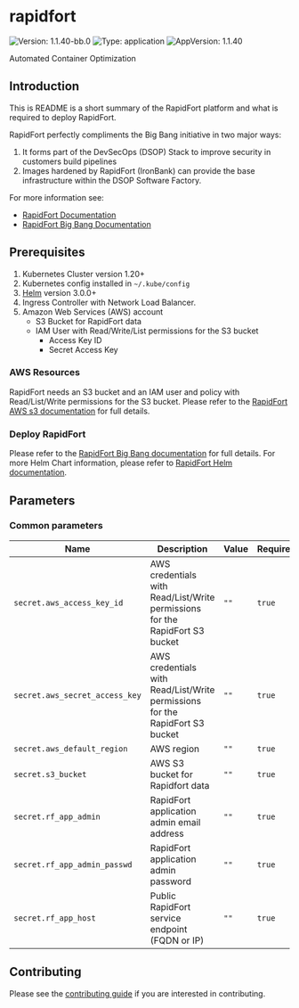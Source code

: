 # rapidfort

![Version: 1.1.40-bb.0](https://img.shields.io/badge/Version-1.1.40--bb.1-informational?style=flat-square) ![Type: application](https://img.shields.io/badge/Type-application-informational?style=flat-square) ![AppVersion: 1.1.40](https://img.shields.io/badge/AppVersion-1.1.40-informational?style=flat-square)

Automated Container Optimization

## Introduction
This is README is a short summary of the RapidFort platform and what is required to deploy RapidFort.

RapidFort perfectly compliments the Big Bang initiative in two major ways:
1. It forms part of the DevSecOps (DSOP) Stack to improve security in customers build pipelines
2. Images hardened by RapidFort (IronBank) can provide the base infrastructure within the DSOP Software Factory.

For more information see:
* [RapidFort Documentation](https://docs.rapidfort.com/)
* [RapidFort Big Bang Documentation](https://docs.rapidfort.com/federal-zone/big-bang-platform-one)


## Prerequisites
1. Kubernetes Cluster version 1.20+
2. Kubernetes config installed in `~/.kube/config`
3. [Helm](https://helm.sh/docs/intro/install/) version 3.0.0+
4. Ingress Controller with Network Load Balancer.
4. Amazon Web Services (AWS) account
    * S3 Bucket for RapidFort data
    * IAM User with Read/Write/List permissions for the S3 bucket
        * Access Key ID
        * Secret Access Key


### AWS Resources
RapidFort needs an S3 bucket and an IAM user and policy with Read/List/Write permissions for the S3 bucket.
Please refer to the [RapidFort AWS s3 documentation](https://docs.rapidfort.com/rapidfort-on-premises/rapidfort-aws-prerequisites#s3-bucket) for full details.

    
### Deploy RapidFort
Please refer to the [RapidFort Big Bang documentation](https://docs.rapidfort.com/federal-zone/big-bang-platform-one) for full details.
For more Helm Chart information, please refer to [RapidFort Helm documentation](https://docs.rapidfort.com/rapidfort-on-premises/helm-chart-aws).


## Parameters

### Common parameters

| Name                            | Description                                                                                 | Value           | Required |
| ------------------------------- | ------------------------------------------------------------------------------------------- | --------------- | -------- |
| `secret.aws_access_key_id`                        | AWS credentials with Read/List/Write permissions for the RapidFort S3 bucket                | `""`            | `true`   |
| `secret.aws_secret_access_key`                    | AWS credentials with Read/List/Write permissions for the RapidFort S3 bucket                | `""`            | `true`   |
| `secret.aws_default_region`                       | AWS region                                                                | `""`            | `true`   |
| `secret.s3_bucket`                                | AWS S3 bucket for Rapidfort data                                     | `""`            | `true`   |
| `secret.rf_app_admin`                             | RapidFort application admin email address                                 | `""`            | `true`   |
| `secret.rf_app_admin_passwd`                      | RapidFort application admin password             | `""`            | `true`   |
| `secret.rf_app_host`                              | Public RapidFort service endpoint (FQDN or IP)   | `""`            | `true`   |

## Contributing

Please see the [contributing guide](./CONTRIBUTING.md) if you are interested in contributing.
